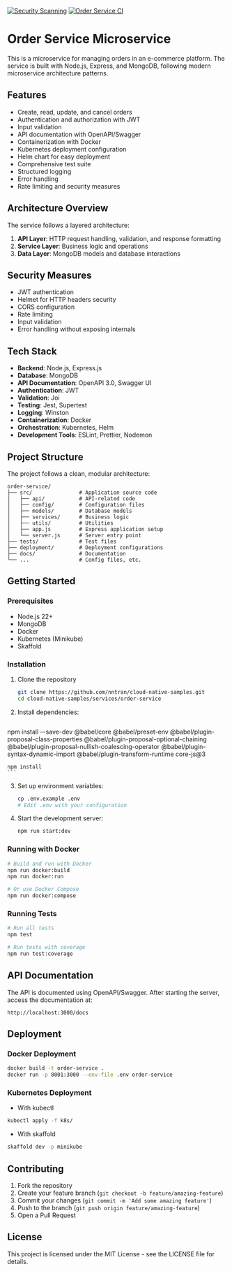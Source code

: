 [![Security Scanning](https://github.com/nntran/cloud-native-samples/actions/workflows/security-scan.yml/badge.svg)](https://github.com/nntran/cloud-native-samples/actions/workflows/security-scan.yml)
[![Order Service CI](https://github.com/nntran/cloud-native-samples/actions/workflows/order-service-ci.yml/badge.svg)](https://github.com/nntran/cloud-native-samples/actions/workflows/order-service-ci.yml)

# Order Service Microservice

This is a microservice for managing orders in an e-commerce platform. The service is built with Node.js, Express, and MongoDB, following modern microservice architecture patterns.

## Features

- Create, read, update, and cancel orders
- Authentication and authorization with JWT
- Input validation
- API documentation with OpenAPI/Swagger
- Containerization with Docker
- Kubernetes deployment configuration
- Helm chart for easy deployment
- Comprehensive test suite
- Structured logging
- Error handling
- Rate limiting and security measures

## Architecture Overview

The service follows a layered architecture:

1. **API Layer**: HTTP request handling, validation, and response formatting
2. **Service Layer**: Business logic and operations
3. **Data Layer**: MongoDB models and database interactions

## Security Measures

- JWT authentication
- Helmet for HTTP headers security
- CORS configuration
- Rate limiting
- Input validation
- Error handling without exposing internals

## Tech Stack

- **Backend**: Node.js, Express.js
- **Database**: MongoDB
- **API Documentation**: OpenAPI 3.0, Swagger UI
- **Authentication**: JWT
- **Validation**: Joi
- **Testing**: Jest, Supertest
- **Logging**: Winston
- **Containerization**: Docker
- **Orchestration**: Kubernetes, Helm
- **Development Tools**: ESLint, Prettier, Nodemon

## Project Structure

The project follows a clean, modular architecture:

```
order-service/
├── src/               # Application source code
│   ├── api/           # API-related code
│   ├── config/        # Configuration files
│   ├── models/        # Database models
│   ├── services/      # Business logic
│   ├── utils/         # Utilities
│   ├── app.js         # Express application setup
│   └── server.js      # Server entry point
├── tests/             # Test files
├── deployment/        # Deployment configurations
├── docs/              # Documentation
└── ...                # Config files, etc.
```

## Getting Started

### Prerequisites

- Node.js 22+
- MongoDB
- Docker
- Kubernetes (Minikube)
- Skaffold

### Installation

1. Clone the repository
    ```bash
    git clone https://github.com/nntran/cloud-native-samples.git
    cd cloud-native-samples/services/order-service
    ```

2. Install dependencies:
    ```bash
npm install --save-dev @babel/core @babel/preset-env @babel/plugin-proposal-class-properties @babel/plugin-proposal-optional-chaining @babel/plugin-proposal-nullish-coalescing-operator @babel/plugin-syntax-dynamic-import @babel/plugin-transform-runtime core-js@3

    npm install
    ```

3. Set up environment variables:
    ```bash
    cp .env.example .env
    # Edit .env with your configuration
    ```

3. Start the development server:
    ```bash
    npm run start:dev
    ```

### Running with Docker

```bash
# Build and run with Docker
npm run docker:build
npm run docker:run

# Or use Docker Compose
npm run docker:compose
```

### Running Tests

```bash
# Run all tests
npm test

# Run tests with coverage
npm run test:coverage
```

## API Documentation

The API is documented using OpenAPI/Swagger. After starting the server, access the documentation at:

```
http://localhost:3000/docs
```

## Deployment

### Docker Deployment

```bash
docker build -t order-service .
docker run -p 8001:3000 --env-file .env order-service
```

### Kubernetes Deployment

* With kubectl

```bash
kubectl apply -f k8s/
```

* With skaffold

```bash
skaffold dev -p minikube
```

## Contributing

1. Fork the repository
2. Create your feature branch (`git checkout -b feature/amazing-feature`)
3. Commit your changes (`git commit -m 'Add some amazing feature'`)
4. Push to the branch (`git push origin feature/amazing-feature`)
5. Open a Pull Request

## License

This project is licensed under the MIT License - see the LICENSE file for details.
